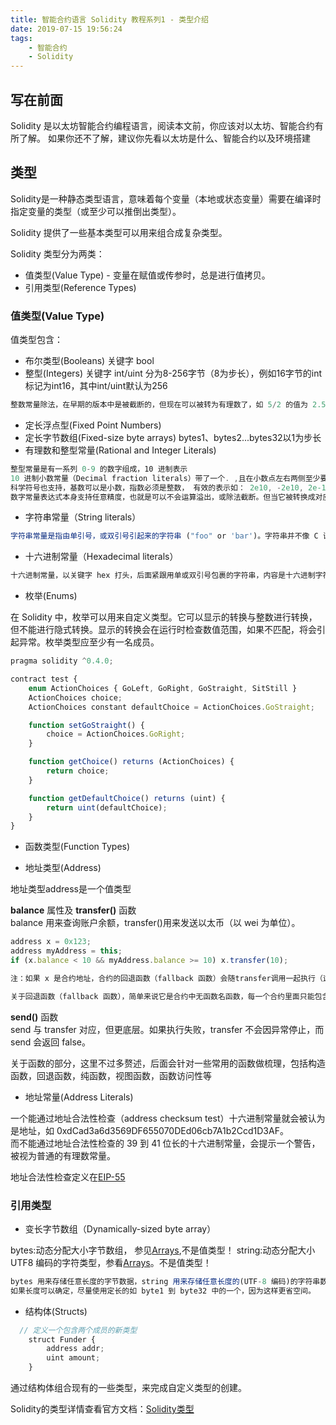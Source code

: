 ```yaml
---
title: 智能合约语言 Solidity 教程系列1 - 类型介绍
date: 2019-07-15 19:56:24
tags: 
    - 智能合约
    - Solidity
---
```

<meta name="referrer" content="no-referrer" />

## 写在前面

Solidity 是以太坊智能合约编程语言，阅读本文前，你应该对以太坊、智能合约有所了解。
如果你还不了解，建议你先看以太坊是什么、智能合约以及环境搭建

## 类型

Solidity是一种静态类型语言，意味着每个变量（本地或状态变量）需要在编译时指定变量的类型（或至少可以推倒出类型）。

Solidity 提供了一些基本类型可以用来组合成复杂类型。

Solidity 类型分为两类：

- 值类型(Value Type) - 变量在赋值或传参时，总是进行值拷贝。
- 引用类型(Reference Types)

### 值类型(Value Type)

值类型包含：

- 布尔类型(Booleans) 关键字 bool
- 整型(Integers) 关键字 int/uint 分为8-256字节（8为步长），例如16字节的int 标记为int16，其中int/uint默认为256
```js
整数常量除法，在早期的版本中是被截断的，但现在可以被转为有理数了，如 5/2 的值为 2.5
```
- 定长浮点型(Fixed Point Numbers)
- 定长字节数组(Fixed-size byte arrays) bytes1、bytes2...bytes32以1为步长
- 有理数和整型常量(Rational and Integer Literals) 
```js
整型常量是有一系列 0-9 的数字组成，10 进制表示
10 进制小数常量（Decimal fraction literals）带了一个. ,且在小数点左右两侧至少要存在一位数字，即1. .1 1.0都是合法的小数常量
科学符号也支持，基数可以是小数，指数必须是整数， 有效的表示如： 2e10, -2e10, 2e-10, 2.5e1。
数字常量表达式本身支持任意精度，也就是可以不会运算溢出，或除法截断。但当它被转换成对应的非常量类型，或者将他们与非常量进行运算，则不能保证精度了。
```
- 字符串常量（String literals）
```js
字符串常量是指由单引号，或双引号引起来的字符串 ("foo" or 'bar')。字符串并不像 C 语言，包含结束符，"foo"这个字符串大小仅为三个字节。和整数常量一样，字符串的长度类型可以是变长的。
```
- 十六进制常量（Hexadecimal literals）
```js
十六进制常量，以关键字 hex 打头，后面紧跟用单或双引号包裹的字符串，内容是十六进制字符串，如 hex"001122ff"
```
- 枚举(Enums)

在 Solidity 中，枚举可以用来自定义类型。它可以显示的转换与整数进行转换，但不能进行隐式转换。显示的转换会在运行时检查数值范围，如果不匹配，将会引起异常。枚举类型应至少有一名成员。

```js
pragma solidity ^0.4.0;

contract test {
    enum ActionChoices { GoLeft, GoRight, GoStraight, SitStill }
    ActionChoices choice;
    ActionChoices constant defaultChoice = ActionChoices.GoStraight;

    function setGoStraight() {
        choice = ActionChoices.GoRight;
    }

    function getChoice() returns (ActionChoices) {
        return choice;
    }

    function getDefaultChoice() returns (uint) {
        return uint(defaultChoice);
    }
}
```

- 函数类型(Function Types)

- 地址类型(Address)

地址类型address是一个值类型

**balance** 属性及 **transfer()** 函数   
balance 用来查询账户余额，transfer()用来发送以太币（以 wei 为单位）。
```js
address x = 0x123;
address myAddress = this;
if (x.balance < 10 && myAddress.balance >= 10) x.transfer(10);
```

```js
注：如果 x 是合约地址，合约的回退函数（fallback 函数）会随transfer调用一起执行（这个是 EVM 特性），如果因gas耗光或其他原因失败，转移交易会还原并且合约会抛异常停止。
```

```js
关于回退函数（fallback 函数），简单来说它是合约中无函数名函数，每一个合约里面只能包含一个回退函数，当合约执行异常时，回退函数被执行，因此因该尽量保证逻辑简单，防止过多消耗gas
```

**send()** 函数  
send 与 transfer 对应，但更底层。如果执行失败，transfer 不会因异常停止，而 send 会返回 false。

关于函数的部分，这里不过多赘述，后面会针对一些常用的函数做梳理，包括构造函数，回退函数，纯函数，视图函数，函数访问性等

- 地址常量(Address Literals)

一个能通过地址合法性检查（address checksum test）十六进制常量就会被认为是地址，如 0xdCad3a6d3569DF655070DEd06cb7A1b2Ccd1D3AF。  
而不能通过地址合法性检查的 39 到 41 位长的十六进制常量，会提示一个警告，被视为普通的有理数常量。


地址合法性检查定义在[EIP-55](https://github.com/ethereum/EIPs/blob/master/EIPS/eip-55.md)

### 引用类型

- 变长字节数组（Dynamically-sized byte array） 

bytes:动态分配大小字节数组， 参见[Arrays](http://solidity.readthedocs.io/en/latest/types.html#arrays),不是值类型！
string:动态分配大小 UTF8 编码的字符类型，参看[Arrays](http://solidity.readthedocs.io/en/latest/types.html#arrays)。不是值类型！

```js
bytes 用来存储任意长度的字节数据，string 用来存储任意长度的(UTF-8 编码)的字符串数据。
如果长度可以确定，尽量使用定长的如 byte1 到 byte32 中的一个，因为这样更省空间。
```

- 结构体(Structs)
```js
  // 定义一个包含两个成员的新类型
    struct Funder {
        address addr;
        uint amount;
    }
```
通过结构体组合现有的一些类型，来完成自定义类型的创建。

Solidity的类型详情查看官方文档：[Solidity类型](https://solidity.readthedocs.io/en/latest/types.html)
